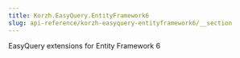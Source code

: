 ```yaml
---
title: Korzh.EasyQuery.EntityFramework6
slug: api-reference/korzh-easyquery-entityframework6/__section
---
```

EasyQuery extensions for Entity Framework 6